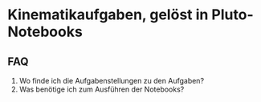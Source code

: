# Kinematikaufgaben, gelöst in Pluto-Notebooks
## FAQ
1. Wo finde ich die Aufgabenstellungen zu den Aufgaben?
2. Was benötige ich zum Ausführen der Notebooks?
